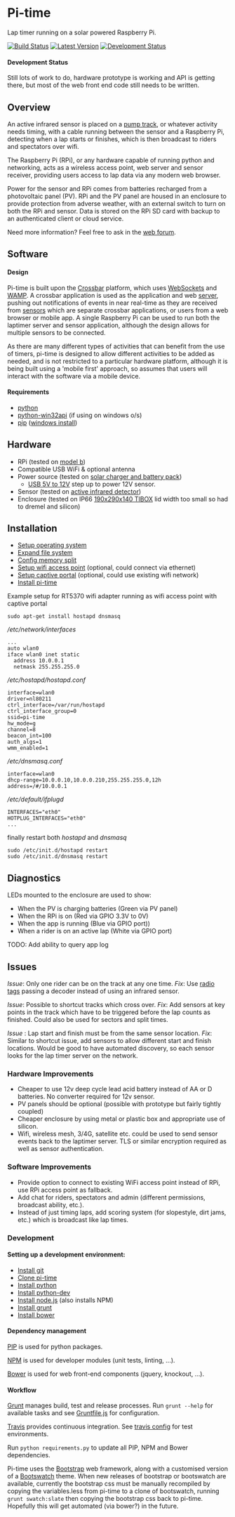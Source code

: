 # Pi-time

Lap timer running on a solar powered Raspberry Pi.

[![Build Status](https://travis-ci.org/si618/pi-time.svg?branch=master)](https://travis-ci.org/si618/pi-time)&nbsp;[![Latest Version](https://pypip.in/version/pi-time/badge.svg)](https://pypi.python.org/pypi/pi-time/)&nbsp;[![Development Status](https://pypip.in/status/pi-time/badge.svg)](https://pypi.python.org/pypi/pi-time/)

#### Development Status

Still lots of work to do, hardware prototype is working and API is getting there, but most of the web front end code still needs to be written.

## Overview

An active infrared sensor is placed on a [pump track](http://adventuresportsjournal.com/biking/pumpin-an-introduction-to-the-world-of-pump-tracks), or whatever activity needs timing, with a cable running between the sensor and a Raspberry Pi, detecting when a lap starts or finishes, which is then broadcast to riders and spectators over wifi.

The Raspberry Pi (RPi), or any hardware capable of running python and networking, acts as a wireless access point, web server and sensor receiver, providing users access to lap data via any modern web browser.

Power for the sensor and RPi comes from batteries recharged from a photovoltaic panel (PV). RPi and the PV panel are housed in an enclosure to provide protection from adverse weather, with an external switch to turn on both the RPi and sensor. Data is stored on the RPi SD card with backup to an authenticated client or cloud service.

Need more information?  Feel free to ask in the [web forum](https://groups.google.com/forum/#!forum/pi-time).  

## Software

#### Design

Pi-time is built upon the [Crossbar](http://crossbar.io/) platform, which uses [WebSockets](http://tools.ietf.org/html/rfc6455) and [WAMP](http://wamp.ws). A crossbar application is used as the application and web [server](https://github.com/si618/pi-time/tree/master/pi_time/laptimer), pushing out notifications of events in near real-time as they are received from [sensors](https://github.com/si618/pi-time/tree/master/pi_time/sensor) which are separate crossbar applications, or users from a web browser or mobile app. A single Raspberry Pi can be used to run both the laptimer server and sensor application, although the design allows for multiple sensors to be connected.

As there are many different types of activities that can benefit from the use of timers, pi-time is designed to allow different activities to be added as needed, and is not restricted to a particular hardware platform, although it is being built using a 'mobile first' approach, so assumes that users will interact with the software via a mobile device.  

#### Requirements

* [python](http://python.org/download/)
* [python-win32api](http://sourceforge.net/projects/pywin32/) (if using on windows o/s)
* [pip](http://www.pip-installer.org/en/latest/installing.html) ([windows install](http://stackoverflow.com/a/12476379/44540))

## Hardware

* RPi (tested on [model b](http://au.element14.com/Raspberry_Pi))
* Compatible USB WiFi & optional antenna
* Power source (tested on [solar charger and battery pack](http://cgi.cottonpickers.plus.com/~cottonpickers/forum/viewtopic.php?f=2&t=474&sid=ec0e5edc2965ab799801f71ed28f6c23))
  * [USB 5V to 12V](http://www.ebay.com.au/itm/271176652645?ssPageName=STRK:MEWNX:IT&_trksid=p3984.m1497.l2649) step up to power 12V sensor.
* Sensor (tested on [active infrared detector](http://www.ebay.com.au/itm/350771078173?ssPageName=STRK:MEWNX:IT&_trksid=p3984.m1497.l2649))
* Enclosure (tested on IP66 [190x290x140 TIBOX](http://www.ebay.com.au/itm/121133523629?ssPageName=STRK:MEWNX:IT&_trksid=p3984.m1497.l2649) lid width too small so had to dremel and silicon)

## Installation

* [Setup operating system](http://www.raspberrypi.org/downloads)
* [Expand file system](http://elinux.org/RPi_raspi-config#expand_rootfs_-_Expand_root_partition_to_fill_SD_card)
* [Config memory split](http://elinux.org/RPi_raspi-config#memory_split_-_Change_memory_split)
* [Setup wifi access point](http://learn.adafruit.com/setting-up-a-raspberry-pi-as-a-wifi-access-point/overview) (optional, could connect via ethernet)
* [Setup captive portal](http://sirlagz.net/2013/08/23/how-to-captive-portal-on-the-raspberry-pi/) (optional, could use existing wifi network)
* [Install pi-time](https://pypi.python.org/pypi/pi-time)

Example setup for RT5370 wifi adapter running as wifi access point with captive portal

    sudo apt-get install hostapd dnsmasq

  */etc/network/interfaces*

    ...
    auto wlan0
    iface wlan0 inet static
      address 10.0.0.1
      netmask 255.255.255.0

  */etc/hostapd/hostapd.conf*

    interface=wlan0
    driver=nl80211
    ctrl_interface=/var/run/hostapd
    ctrl_interface_group=0
    ssid=pi-time
    hw_mode=g
    channel=8
    beacon_int=100
    auth_algs=1
    wmm_enabled=1

  */etc/dnsmasq.conf*

    interface=wlan0
    dhcp-range=10.0.0.10,10.0.0.210,255.255.255.0,12h
    address=/#/10.0.0.1

  */etc/default/ifplugd*

    INTERFACES="eth0"
    HOTPLUG_INTERFACES="eth0"
    ...

  finally restart both *hostapd* and *dnsmasq*

    sudo /etc/init.d/hostapd restart
    sudo /etc/init.d/dnsmasq restart

## Diagnostics

LEDs mounted to the enclosure are used to show:
* When the PV is charging batteries (Green via PV panel)
* When the RPi is on (Red via GPIO 3.3V to 0V)
* When the app is running (Blue via GPIO port))
* When a rider is on an active lap (White via GPIO port)

TODO: Add ability to query app log

## Issues

_Issue_:  Only one rider can be on the track at any one time.
_Fix_: Use [radio tags](https://en.wikipedia.org/wiki/Transponder_timing) passing a decoder instead of using an infrared sensor.

_Issue_:  Possible to shortcut tracks which cross over.
_Fix_: Add sensors at key points in the track which have to be triggered before the lap counts as finished. Could also be used for sectors and split times.

_Issue_ : Lap start and finish must be from the same sensor location.
_Fix_: Similar to shortcut issue, add sensors to allow different start and finish locations. Would be good to have automated discovery, so each sensor looks for the lap timer server on the network.

### Hardware Improvements

* Cheaper to use 12v deep cycle lead acid battery instead of AA or D batteries. No converter required for 12v sensor.
* PV panels should be optional (possible with prototype but fairly tightly coupled)
* Cheaper enclosure by using metal or plastic box and appropriate use of silicon.
* Wifi, wireless mesh, 3/4G, satellite etc. could be used to send sensor events back to the laptimer server. TLS or similar encryption required as well as sensor authentication.

### Software Improvements

* Provide option to connect to existing WiFi access point instead of RPi, use RPi access point as fallback.
* Add chat for riders, spectators and admin (different permissions, broadcast ability, etc.).
* Instead of just timing laps, add scoring system (for slopestyle, dirt jams, etc.) which is broadcast like lap times.

### Development

#### Setting up a development environment:

* [Install git](http://git-scm.com/downloads)
* [Clone pi-time](https://github.com/si618/pi-time.git)
* [Install python](#requirements)
* [Install python-dev](http://packages.debian.org/wheezy/python-dev)
* [Install node.js](http://nodejs.org/download/) (also installs NPM)
* [Install grunt](http://gruntjs.com/getting-started)
* [Install bower](http://bower.io/#install-bower)

#### Dependency management

[PIP](http://www.pip-installer.org) is used for python packages.

[NPM](https://www.npmjs.org/) is used for developer modules (unit tests, linting, ...).

[Bower](http://bower.io/) is used for web front-end components (jquery, knockout, ...).

#### Workflow

[Grunt](http://gruntjs.com/) manages build, test and release processes. Run `grunt --help` for available tasks and see [Gruntfile.js](https://github.com/si618/pi-time/blob/master/Gruntfile.js) for configuration.

[Travis]((https://travis-ci.org/si618/pi-time)) provides continuous integration. See [travis config](https://github.com/si618/pi-time/blob/master/.travis.yml) for test environments.

Run `python requirements.py` to update all PIP, NPM and Bower dependencies.   

Pi-time uses the [Bootstrap](http://getbootstrap.com/) web framework, along with a customised version of a [Bootswatch](http://bootswatch.com/slate) theme.
When new releases of bootstrap or bootswatch are available, currently the bootstrap css must be manually recompiled by copying the variables.less from pi-time to a clone of bootswatch, running `grunt swatch:slate` then copying the bootstrap css back to pi-time. Hopefully this will get automated (via bower?) in the future.  
